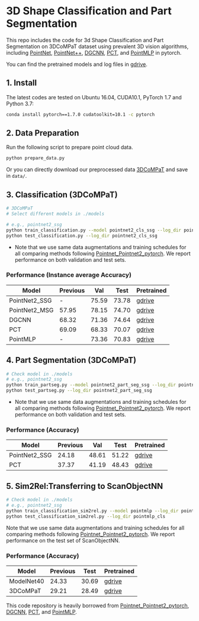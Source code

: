 # 3D Shape Classification and Part Segmentation

This repo includes the code for 3d Shape Classification and Part Segmentation on 3DCoMPaT dataset using prevalent 3D vision algorithms, including [PointNet](http://openaccess.thecvf.com/content_cvpr_2017/papers/Qi_PointNet_Deep_Learning_CVPR_2017_paper.pdf), [PointNet++](http://papers.nips.cc/paper/7095-pointnet-deep-hierarchical-feature-learning-on-point-sets-in-a-metric-space.pdf), [DGCNN](https://arxiv.org/abs/1801.07829), [PCT](https://arxiv.org/pdf/2012.09688.pdf), and [PointMLP](https://arxiv.org/abs/2202.07123) in pytorch.

You can find the pretrained models and log files in [gdrive](https://drive.google.com/drive/folders/1k1TDDzNvfnnxd_F8PxlsPBmnrr11-I-w?usp=sharing).

## 1. Install
The latest codes are tested on Ubuntu 16.04, CUDA10.1, PyTorch 1.7 and Python 3.7:
```bash
conda install pytorch==1.7.0 cudatoolkit=10.1 -c pytorch
```

## 2. Data Preparation
Run the following script to prepare point cloud data.
```bash
python prepare_data.py
```

Or you can directly download our preprocessed data [3DCoMPaT](https://drive.google.com/drive/folders/1ZeX7sXaaumjaeI9UWrFAoHz8DO_ZcN-J?usp=sharing) and save in `data/`.

## 3. Classification (3DCoMPaT)

```bash
# 3DCoMPaT
# Select different models in ./models 

# e.g., pointnet2_ssg 
python train_classification.py --model pointnet2_cls_ssg --log_dir pointnet2_cls_ssg
python test_classification.py --log_dir pointnet2_cls_ssg
```

* Note that we use same data augmentations and training schedules for all comparing methods following [Pointnet_Pointnet2_pytorch](https://github.com/yanx27/Pointnet_Pointnet2_pytorch). We report performance on both validation and test sets.
### Performance (Instance average Accuracy)
| Model | Previous | Val | Test | Pretrained| 
|--|--|--|--|--|
| PointNet2_SSG  | - | 75.59 |73.78 | [gdrive](https://drive.google.com/drive/folders/1S9sdkk3m2rGTcOE8Iv1NY2CMDKskwRUo?usp=sharing) | 
| PointNet2_MSG  |  57.95| 78.15 | 74.70|  [gdrive](https://drive.google.com/drive/folders/1YkXI5ouvigcET-JycoUhprjSgaAyrTQE?usp=sharing) | 
| DGCNN  |  68.32| 71.36 | 74.64 | [gdrive](https://drive.google.com/drive/folders/12FWcSsqiTtVKoL_twynhmCPApdYD-sAa?usp=sharing) | 
| PCT  |  69.09 | 68.33 | 70.07| [gdrive](https://drive.google.com/drive/folders/1YAmNJrxiWRIyHpc2sSD828ELM-swyoFh?usp=sharing) | 
| PointMLP  |  - | 73.36 | 70.83| [gdrive](https://drive.google.com/drive/folders/1B5CPHuPQRsn3SmW5ZNo88JuVBR8fqYg8?usp=sharing) | 


## 4. Part Segmentation (3DCoMPaT)

```bash
# Check model in ./models 
# e.g., pointnet2_ssg
python train_partseg.py --model pointnet2_part_seg_ssg --log_dir pointnet2_part_seg_ssg
python test_partseg.py --log_dir pointnet2_part_seg_ssg
```

* Note that we use same data augmentations and training schedules for all comparing methods following [Pointnet_Pointnet2_pytorch](https://github.com/yanx27/Pointnet_Pointnet2_pytorch). We report performance on both validation and test sets.

### Performance (Accuracy)
| Model | Previous| Val | Test | Pretrained|
|--|--|--|--|--|
|PointNet2_SSG|24.18| 48.61 | 51.22| [gdrive](https://drive.google.com/drive/folders/1yoGpiwCxHM-cqE_T2s4RrH7XiMvbhjlu?usp=sharing) | 
|PCT | 37.37 | 41.19 | 48.43| [gdrive](https://drive.google.com/drive/folders/1X8fN1PXFqnFmoMY1EUwjRzWBJEiBbdwB?usp=sharing) | 

## 5. Sim2Rel:Transferring to ScanObjectNN
```bash
# Check model in ./models 
# e.g., pointnet2_ssg
python train_classification_sim2rel.py --model pointmlp --log_dir pointmlp_cls
python test_classification_sim2rel.py --log_dir pointmlp_cls
```
Note that we use same data augmentations and training schedules for all comparing methods following [Pointnet_Pointnet2_pytorch](https://github.com/yanx27/Pointnet_Pointnet2_pytorch). We report performance on the test set of ScanObjectNN.
### Performance (Accuracy)
| Model | Previous | Test| Pretrained|
|--|--|--|--|
|ModelNet40|24.33| 30.69| [gdrive](https://drive.google.com/drive/folders/155vEhpSTfBLbievkEKoEMA4ZW4t5CaHC?usp=sharing) | 
|3DCoMPaT | 29.21 | 28.49| [gdrive](https://drive.google.com/drive/folders/10jFftppEPvZzid0TXbWyqBovyQEPWBqa?usp=sharing) | 

This code repository is heavily borrowed from [Pointnet_Pointnet2_pytorch](https://github.com/yanx27/Pointnet_Pointnet2_pytorch), [DGCNN](https://github.com/WangYueFt/dgcnn), [PCT](https://github.com/Strawberry-Eat-Mango/PCT_Pytorch), and [PointMLP](https://github.com/ma-xu/pointMLP-pytorch).
